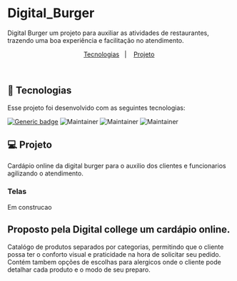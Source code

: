 # Digital_Burger
Digital Burger um projeto para auxiliar as atividades de restaurantes, trazendo uma boa experiência e facilitação no atendimento.

<p align="center">
  <a href="#-tecnologias">Tecnologias</a>&nbsp;&nbsp;&nbsp;|&nbsp;&nbsp;&nbsp;
  <a href="#-projeto">Projeto</a>&nbsp;

</p>

<br>

## 🚀 Tecnologias

Esse projeto foi desenvolvido com as seguintes tecnologias:

[![Generic badge](https://img.shields.io/badge/MarkupLanguage-HTML-<COLOR>.svg)](https://shields.io/)
![Maintainer](https://img.shields.io/badge/StyleSheet-CSS-blue)
![Maintainer](https://img.shields.io/badge/Programming-Javascript-yellow)
![Maintainer](https://img.shields.io/badge/Framework-Bootstrap-red)


## 💻 Projeto

Cardápio online da digital burger para o auxilio dos clientes e funcionarios agilizando o atendimento.

### Telas
Em construcao

## Proposto pela Digital college um cardápio online.

Catalógo de produtos separados por categorias, permitindo que o cliente possa ter o conforto visual e praticidade na hora de solicitar seu pedido.
Contém tambem opções de escolhas para alergicos onde o cliente pode detalhar cada produto e o modo de seu preparo.

